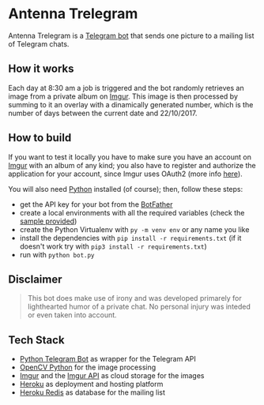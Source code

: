 # Antenna Trelegram
Antenna Trelegram is a [Telegram bot](https://core.telegram.org/bots/api) that sends one picture to a mailing list of Telegram chats.

## How it works
Each day at 8:30 am a job is triggered and the bot randomly retrieves an image from a private album on [Imgur](https://imgur.com/). This image is then processed by summing to it an overlay with a dinamically generated number, which is the number of days between the current date and 22/10/2017.

## How to build
If you want to test it locally you have to make sure you have an account on [Imgur](https://imgur.com/) with an album of any kind; you also have to register and authorize the application for your account, since Imgur uses OAuth2 (more info [here](https://apidocs.imgur.com/)).

You will also need [Python](https://www.python.org/) installed (of course); then, follow these steps:
* get the API key for your bot from the [BotFather](https://t.me/BotFather)
* create a local environments with all the required variables (check the [sample provided](./.env.sample))
* create the Python Virtualenv with `py -m venv env` or any name you like
* install the dependencies with `pip install -r requirements.txt` (if it doesn't work try with `pip3 install -r requirements.txt`)
* run with `python bot.py`


## Disclaimer
> This bot does make use of irony and was developed primarely for lighthearted humor of a private chat. No personal injury was inteded or even taken into account.

## Tech Stack
* [Python Telegram Bot](https://python-telegram-bot.org/) as wrapper for the Telegram API
* [OpenCV Python](https://pypi.org/project/opencv-python/) for the image processing
* [Imgur](https://imgur.com/) and the [Imgur API](https://apidocs.imgur.com/) as cloud storage for the images
* [Heroku](https://www.heroku.com) as deployment and hosting platform 
* [Heroku Redis](https://www.heroku.com/redis) as database for the mailing list